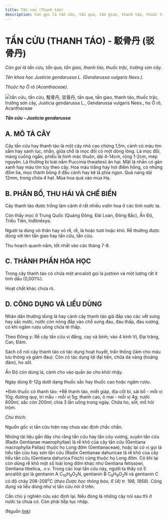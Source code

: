 ```yaml
---
title: Tần cửu (Thanh táo)
description: Còn gọi là tần cừu, tần qua, tần giao, thanh táo, thuốc trặc, trường sơn cây. Tên khoa học Justicia gendarussa L. (Gendarussa vulgaris Nees.). Thuộc họ Ô rô (Acanthaceae).
---
```

# TẦN CỬU (THANH TÁO) - 駁骨丹 (驳骨丹)

*Còn gọi là tần cừu, tần qua, tần giao, thanh táo, thuốc trặc, trường sơn cây.*

*Tên khoa học Justicia gendarussa L. (Gendarussa vulgaris Nees.).*

*Thuộc họ Ô rô (Acanthaceae).*

![tần cửu, tần cừu, 駁骨丹, 驳骨丹, tần qua, tần giao, thanh táo, thuốc trặc, trường sơn cây, Justicia gendarussa L., Gendarussa vulgaris Nees., họ Ô rô, Acanthaceae](/imgs/do-tat-loi/ctvvtvn/tan-cuu-thanh-tao.jpg)

***Tần cửu - Justicia gendarussa***

## A. MÔ TẢ CÂY

Cây tần cửu hay thanh táo là một cây nhỏ cao chừng 1,5m, cành có màu tím sẫm hay xanh lục, nhẵn, giữa chỗ lá mọc đối có một dòng lông. Lá mọc đối, mang cuống ngắn, phiếu là hình mác thuôn, dài 4-14cm, rộng 1-2cm, mép nguyên. Lá thường bị loài nấm Puccinia thwaitesii ăn hại. Mặt lá nhẵn có gân xanh hay màu tím tùy theo cây. Hoa màu trắng hay hơi điểm hồng, có những đốm tía, mọc thành bông ở đầu cành hay kẽ lá phía ngọn. Quả nang dài 12mm, trong chứa 4 hạt. Mùa hoa quả vào mùa Hạ.

## B. PHÂN BỐ, THU HÁI VÀ CHẾ BIẾN

Cây thanh táo được trồng làm cảnh ở rất nhiều vườn hoa ở các tỉnh nước ta.

Còn thấy mọc ở Trung Quốc (Quảng Đông, Đài Loan, Đông Bắc), Ấn Độ, Triều Tiên, Inđônêxya.

Người ta dùng vỏ thân hay vỏ rễ, rễ, lá hoặc tươi hoặc khô. Rễ thường được dùng với tên tần giao hay tần cửu, tần cừu.

Thu hoạch quanh năm, tốt nhất vào các tháng 7-8.

## C. THÀNH PHẦN HÓA HỌC

Trong cây thanh táo có chứa một ancaloit gọi là justixin và một lượng rất ít tinh dầu (0,001%).

Hoạt chất khác chưa rõ.

## D. CÔNG DỤNG VÀ LIỀU DÙNG

Nhân dân thường dùng lá hay cành cây thanh táo giã đắp vào các vết sưng hay sắc nước, nước còn nóng đắp vào chỗ sưng đau, đau thấp, đau xương, có khi ngâm rượu uống chữa tê thấp.

Theo Đông y: Rễ cây tần cửu vị đắng, cay và bình; vào 4 kinh Vị, Đại tràng, Can, Đảm.

Sách cổ nói cây thanh táo có tác dụng hoạt huyết, trấn thống (làm cho máu lưu thông và giảm đau). Còn có tác dụng lợi đại tiện, chữa da vàng (hoàng đảm), ho sốt.

Ấn Độ còn dùng lá, cành cho vào quần áo cho khỏi nhậy.

Ngày dùng 6-12g dưới dạng thuốc sắc hay thuốc cao hoặc ngâm rượu.

*Đơn thuốc có thanh táo: *Rễ thanh táo, miết giáp, địa cốt bì, sài bồ - mỗi vị 10g; đương quy, tri mẫu - mỗi vị 5g; thanh cao, ô mai - mỗi vị 4g; nước 600ml, sắc còn 200ml; chia 3 lần uống trong ngày. Chữa ho, sốt, mồ hôi trộm.

*Chú thích:*

Nguồn gốc vị tần cửu hiện nay chưa xác định chắc chắn.

Những tài liệu gần đây cho rằng tần cửu hay tần cửu vương, xuyên tần cửu (Radix Gentianae maerophyllae) là rễ khô của cây tần cửu (Gentiana macrophylla Pallas) thuộc họ Long đởm (Gentianaceae), hoặc lại có vị gọi là tiểu tần cửu hay sơn tần cửu (Radix Gentianae dahuricae là rễ khô của cây tiểu tần cửu (Gentiana dahurica Fisch) cũng thuộc họ Long đởm. Có khi lại còn dùng rễ khô một số loài long đởm khác như Gentiana fetissowi, Gentiana tibetica, .v.v. Trong các loại tần cửu này, người ta thấy có 5 ancalôit gọi là gentianin A C<sub>10</sub>H<sub>9</sub>O<sub>2</sub>N, gentianin B C<sub>9</sub>H<sub>9</sub>O<sub>2</sub>N và gentianin C có độ chảy 206-208<sup>o</sup>C (*theo Dược học thông báo, 6 (4) tr. 198, 1958*). Công dụng và liều dùng như vị tần cửu nói ở trên.

Cần chú ý nghiên cứu xác định lại. Nếu đúng là những cây nói sau thì ở nước ta chưa có. Còn phải tiếp tục nhập.

(Nguồn <a href="http://www.thuocvuonnha.com/nhung-cay-thuoc-va-vi-thuoc-viet-nam/ket-qua-tra-cuu/tan-cuu-thanh-tao" target="_blank">link</a>)
